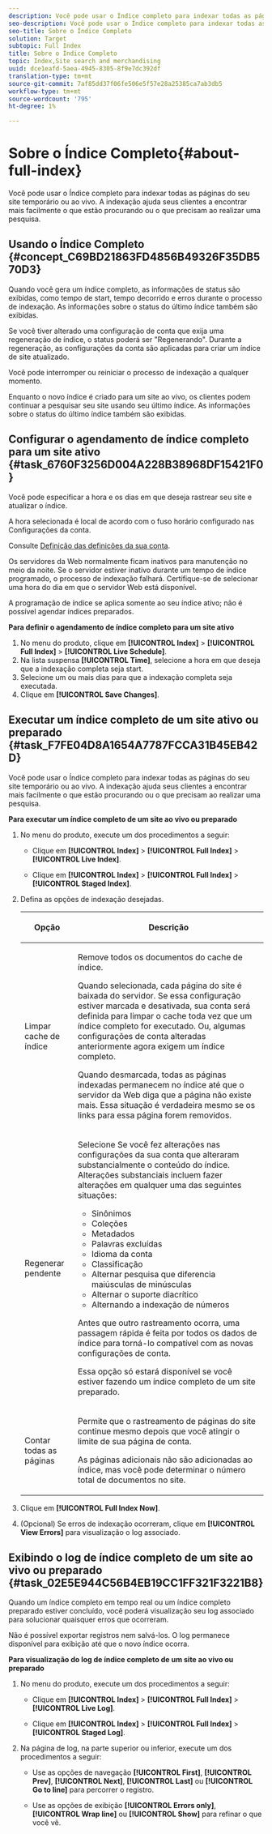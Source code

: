 ```yaml
---
description: Você pode usar o Índice completo para indexar todas as páginas do seu site temporário ou ao vivo. A indexação ajuda seus clientes a encontrar mais facilmente o que estão procurando ou o que precisam ao realizar uma pesquisa.
seo-description: Você pode usar o Índice completo para indexar todas as páginas do seu site temporário ou ao vivo. A indexação ajuda seus clientes a encontrar mais facilmente o que estão procurando ou o que precisam ao realizar uma pesquisa.
seo-title: Sobre o Índice Completo
solution: Target
subtopic: Full Index
title: Sobre o Índice Completo
topic: Index,Site search and merchandising
uuid: dce1eafd-5aea-4945-8305-8f9e7dc392df
translation-type: tm+mt
source-git-commit: 7af85dd37f06fe506e5f57e28a25385ca7ab3db5
workflow-type: tm+mt
source-wordcount: '795'
ht-degree: 1%

---
```



# Sobre o Índice Completo{#about-full-index}

Você pode usar o Índice completo para indexar todas as páginas do seu site temporário ou ao vivo. A indexação ajuda seus clientes a encontrar mais facilmente o que estão procurando ou o que precisam ao realizar uma pesquisa.

## Usando o Índice Completo {#concept_C69BD21863FD4856B49326F35DB570D3}

Quando você gera um índice completo, as informações de status são exibidas, como tempo de start, tempo decorrido e erros durante o processo de indexação. As informações sobre o status do último índice também são exibidas.

Se você tiver alterado uma configuração de conta que exija uma regeneração de índice, o status poderá ser &quot;Regenerando&quot;. Durante a regeneração, as configurações da conta são aplicadas para criar um índice de site atualizado.

Você pode interromper ou reiniciar o processo de indexação a qualquer momento.

Enquanto o novo índice é criado para um site ao vivo, os clientes podem continuar a pesquisar seu site usando seu último índice. As informações sobre o status do último índice também são exibidas.

## Configurar o agendamento de índice completo para um site ativo {#task_6760F3256D004A228B38968DF15421F0}

Você pode especificar a hora e os dias em que deseja rastrear seu site e atualizar o índice.

A hora selecionada é local de acordo com o fuso horário configurado nas Configurações da conta.

Consulte [Definição das definições da sua conta](../c-about-settings-menu/c-about-account-options-menu.md#task_80A38D0C8E4F453395BD67B81E4B45D9).

Os servidores da Web normalmente ficam inativos para manutenção no meio da noite. Se o servidor estiver inativo durante um tempo de índice programado, o processo de indexação falhará. Certifique-se de selecionar uma hora do dia em que o servidor Web está disponível.

A programação de índice se aplica somente ao seu índice ativo; não é possível agendar índices preparados.

**Para definir o agendamento de índice completo para um site ativo**

1. No menu do produto, clique em **[!UICONTROL Index]** > **[!UICONTROL Full Index]** > **[!UICONTROL Live Schedule]**.
1. Na lista suspensa **[!UICONTROL Time]**, selecione a hora em que deseja que a indexação completa seja start.
1. Selecione um ou mais dias para que a indexação completa seja executada.
1. Clique em **[!UICONTROL Save Changes]**.

## Executar um índice completo de um site ativo ou preparado {#task_F7FE04D8A1654A7787FCCA31B45EB42D}

Você pode usar o Índice completo para indexar todas as páginas do seu site temporário ou ao vivo. A indexação ajuda seus clientes a encontrar mais facilmente o que estão procurando ou o que precisam ao realizar uma pesquisa.

**Para executar um índice completo de um site ao vivo ou preparado**

1. No menu do produto, execute um dos procedimentos a seguir:

   * Clique em **[!UICONTROL Index]** > **[!UICONTROL Full Index]** > **[!UICONTROL Live Index]**.

   * Clique em **[!UICONTROL Index]** > **[!UICONTROL Full Index]** > **[!UICONTROL Staged Index]**.

1. Defina as opções de indexação desejadas.

   <table> 
    <thead> 
    <tr> 
    <th colname="col1" class="entry"> <p>Opção </p> </th> 
    <th colname="col2" class="entry"> <p>Descrição </p> </th> 
    </tr> 
    </thead>
    <tbody> 
    <tr> 
    <td colname="col1"> <p>Limpar cache de índice </p> </td> 
    <td colname="col2"> <p>Remove todos os documentos do cache de índice. </p> <p>Quando selecionada, cada página do site é baixada do servidor. Se essa configuração estiver marcada e desativada, sua conta será definida para limpar o cache toda vez que um índice completo for executado. Ou, algumas configurações de conta alteradas anteriormente agora exigem um índice completo. </p> <p>Quando desmarcada, todas as páginas indexadas permanecem no índice até que o servidor da Web diga que a página não existe mais. Essa situação é verdadeira mesmo se os links para essa página forem removidos. </p> </td> 
    </tr> 
    <tr> 
    <td colname="col1"> <p>Regenerar pendente </p> </td> 
    <td colname="col2"> <p>Selecione Se você fez alterações nas configurações da sua conta que alteraram substancialmente o conteúdo do índice. Alterações substanciais incluem fazer alterações em qualquer uma das seguintes situações: 
    <ul id="ul_4EB8FF692FEB47BBB9A64D61299380D1"> 
    <li id="li_7CF8D286512F4210BEA3DB9F0EFA097A">Sinônimos </li> 
    <li id="li_8178ABC342BB4365B3927E20433756E3">Coleções </li> 
    <li id="li_57C8BD06BFA64AFAA2C9EF2CC59520EF">Metadados </li> 
    <li id="li_C4B6A7DA023B4A43991D03EC592170C9">Palavras excluídas </li> 
    <li id="li_9E0AD4B6DDC24A5A8FB5C2C1CCD5348A">Idioma da conta </li> 
    <li id="li_338F107547DF48AAA0EF90F4AD8664A5">Classificação </li> 
    <li id="li_7F49B86D94974E79AAD381A64A1400F2">Alternar pesquisa que diferencia maiúsculas de minúsculas </li> 
    <li id="li_E8FE6EE240A840AC826ADF4294AAC6F6">Alternar o suporte diacrítico </li> 
    <li id="li_51763D482DCB4ED0972966F492B8C0F2">Alternando a indexação de números </li> 
    </ul> </p> <p>Antes que outro rastreamento ocorra, uma passagem rápida é feita por todos os dados de índice para torná-lo compatível com as novas configurações de conta. </p> <p>Essa opção só estará disponível se você estiver fazendo um índice completo de um site preparado. </p> </td> 
    </tr> 
    <tr> 
    <td colname="col1"> <p>Contar todas as páginas </p> </td> 
    <td colname="col2"> <p>Permite que o rastreamento de páginas do site continue mesmo depois que você atingir o limite de sua página de conta. </p> <p>As páginas adicionais não são adicionadas ao índice, mas você pode determinar o número total de documentos no site. </p> </td> 
    </tr> 
    </tbody> 
    </table>

1. Clique em **[!UICONTROL Full Index Now]**.
1. (Opcional) Se erros de indexação ocorreram, clique em **[!UICONTROL View Errors]** para visualização o log associado.

## Exibindo o log de índice completo de um site ao vivo ou preparado {#task_02E5E944C56B4EB19CC1FF321F3221B8}

Quando um índice completo em tempo real ou um índice completo preparado estiver concluído, você poderá visualização seu log associado para solucionar quaisquer erros que ocorreram.

Não é possível exportar registros nem salvá-los. O log permanece disponível para exibição até que o novo índice ocorra.

**Para visualização do log de índice completo de um site ao vivo ou preparado**

1. No menu do produto, execute um dos procedimentos a seguir:

   * Clique em **[!UICONTROL Index]** > **[!UICONTROL Full Index]** > **[!UICONTROL Live Log]**.

   * Clique em **[!UICONTROL Index]** > **[!UICONTROL Full Index]** > **[!UICONTROL Staged Log]**.

1. Na página de log, na parte superior ou inferior, execute um dos procedimentos a seguir:

   * Use as opções de navegação **[!UICONTROL First]**, **[!UICONTROL Prev]**, **[!UICONTROL Next]**, **[!UICONTROL Last]** ou **[!UICONTROL Go to line]** para percorrer o registro.

   * Use as opções de exibição **[!UICONTROL Errors only]**, **[!UICONTROL Wrap line]** ou **[!UICONTROL Show]** para refinar o que você vê.

